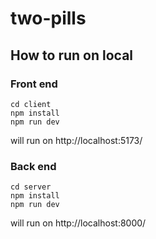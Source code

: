 # two-pills
## How to run on local
### Front end
```
cd client
npm install
npm run dev
```
will run on http://localhost:5173/
### Back end
```
cd server
npm install
npm run dev
```
will run on http://localhost:8000/
